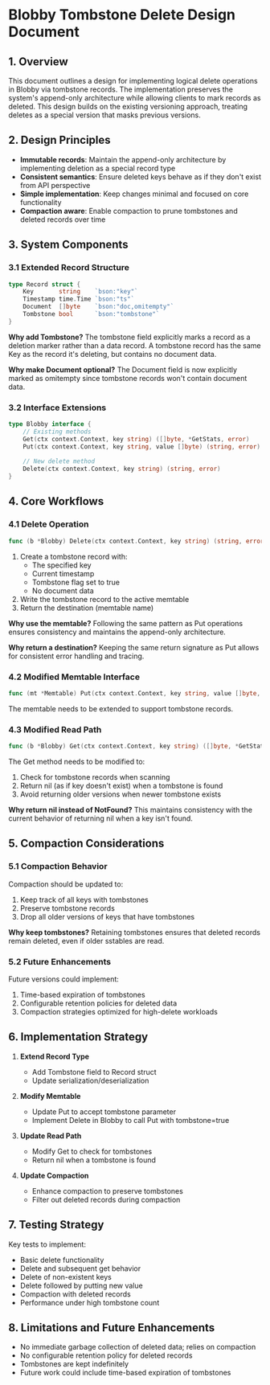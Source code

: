 # Blobby Tombstone Delete Design Document

## 1. Overview

This document outlines a design for implementing logical delete operations in Blobby via tombstone records. The implementation preserves the system's append-only architecture while allowing clients to mark records as deleted. This design builds on the existing versioning approach, treating deletes as a special version that masks previous versions.

## 2. Design Principles

- **Immutable records**: Maintain the append-only architecture by implementing deletion as a special record type
- **Consistent semantics**: Ensure deleted keys behave as if they don't exist from API perspective
- **Simple implementation**: Keep changes minimal and focused on core functionality
- **Compaction aware**: Enable compaction to prune tombstones and deleted records over time

## 3. System Components

### 3.1 Extended Record Structure

```go
type Record struct {
    Key       string    `bson:"key"`
    Timestamp time.Time `bson:"ts"`
    Document  []byte    `bson:"doc,omitempty"`
    Tombstone bool      `bson:"tombstone"`
}
```

**Why add Tombstone?** The tombstone field explicitly marks a record as a deletion marker rather than a data record. A tombstone record has the same Key as the record it's deleting, but contains no document data.

**Why make Document optional?** The Document field is now explicitly marked as omitempty since tombstone records won't contain document data.

### 3.2 Interface Extensions

```go
type Blobby interface {
    // Existing methods
    Get(ctx context.Context, key string) ([]byte, *GetStats, error)
    Put(ctx context.Context, key string, value []byte) (string, error)
    
    // New delete method
    Delete(ctx context.Context, key string) (string, error)
}
```

## 4. Core Workflows

### 4.1 Delete Operation

```go
func (b *Blobby) Delete(ctx context.Context, key string) (string, error)
```

1. Create a tombstone record with:
   - The specified key
   - Current timestamp
   - Tombstone flag set to true
   - No document data
2. Write the tombstone record to the active memtable
3. Return the destination (memtable name)

**Why use the memtable?** Following the same pattern as Put operations ensures consistency and maintains the append-only architecture.

**Why return a destination?** Keeping the same return signature as Put allows for consistent error handling and tracing.

### 4.2 Modified Memtable Interface

```go
func (mt *Memtable) Put(ctx context.Context, key string, value []byte, tombstone bool) (string, error)
```

The memtable needs to be extended to support tombstone records.

### 4.3 Modified Read Path

```go
func (b *Blobby) Get(ctx context.Context, key string) ([]byte, *GetStats, error)
```

The Get method needs to be modified to:
1. Check for tombstone records when scanning
2. Return nil (as if key doesn't exist) when a tombstone is found
3. Avoid returning older versions when newer tombstone exists

**Why return nil instead of NotFound?** This maintains consistency with the current behavior of returning nil when a key isn't found.

## 5. Compaction Considerations

### 5.1 Compaction Behavior

Compaction should be updated to:
1. Keep track of all keys with tombstones
2. Preserve tombstone records
3. Drop all older versions of keys that have tombstones

**Why keep tombstones?** Retaining tombstones ensures that deleted records remain deleted, even if older sstables are read.

### 5.2 Future Enhancements

Future versions could implement:
1. Time-based expiration of tombstones
2. Configurable retention policies for deleted data
3. Compaction strategies optimized for high-delete workloads

## 6. Implementation Strategy

1. **Extend Record Type**
   - Add Tombstone field to Record struct
   - Update serialization/deserialization

2. **Modify Memtable**
   - Update Put to accept tombstone parameter
   - Implement Delete in Blobby to call Put with tombstone=true

3. **Update Read Path**
   - Modify Get to check for tombstones
   - Return nil when a tombstone is found

4. **Update Compaction**
   - Enhance compaction to preserve tombstones
   - Filter out deleted records during compaction

## 7. Testing Strategy

Key tests to implement:
- Basic delete functionality
- Delete and subsequent get behavior
- Delete of non-existent keys
- Delete followed by putting new value
- Compaction with deleted records
- Performance under high tombstone count

## 8. Limitations and Future Enhancements

- No immediate garbage collection of deleted data; relies on compaction
- No configurable retention policy for deleted records
- Tombstones are kept indefinitely
- Future work could include time-based expiration of tombstones
